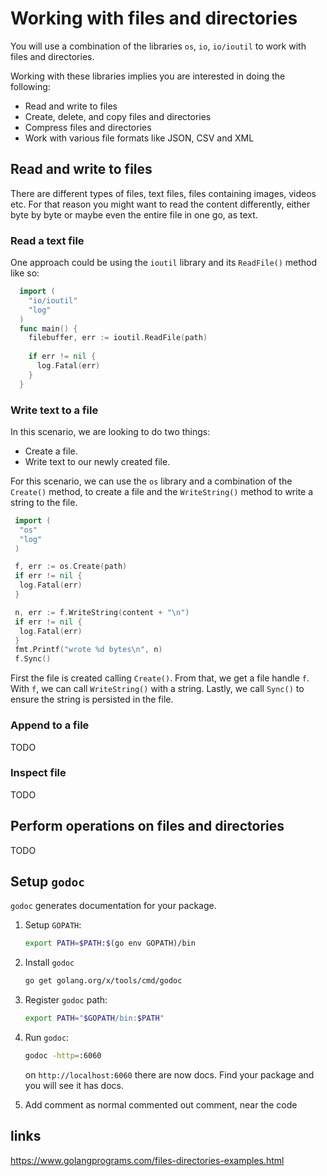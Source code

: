 # Working with files and directories

You will use a combination of the libraries `os`, `io`, `io/ioutil` to work with files and directories.

Working with these libraries implies you are interested in doing the following:

- Read and write to files
- Create, delete, and copy files and directories
- Compress files and directories
- Work with various file formats like JSON, CSV and XML

## Read and write to files

There are different types of files, text files, files containing images, videos etc. For that reason you might want to read the content differently, either byte by byte or maybe even the entire file in one go, as text.

### Read a text file

One approach could be using the `ioutil` library and its `ReadFile()` method like so:

```go
  import (
    "io/ioutil"
    "log"
  )
  func main() {
    filebuffer, err := ioutil.ReadFile(path)
 
    if err != nil {
      log.Fatal(err)
    }
  }
```

### Write text to a file

In this scenario, we are looking to do two things:

- Create a file.
- Write text to our newly created file.

For this scenario, we can use the `os` library and a combination of the `Create()` method, to create a file and the `WriteString()` method to write a string to the file.

```go
 import (
  "os"
  "log"
 ) 

 f, err := os.Create(path)
 if err != nil {
  log.Fatal(err)
 }

 n, err := f.WriteString(content + "\n")
 if err != nil {
  log.Fatal(err)
 }
 fmt.Printf("wrote %d bytes\n", n)
 f.Sync()
```

First the file is created calling `Create()`. From that, we get a file handle `f`. With `f`, we can call `WriteString()` with a string. Lastly, we call `Sync()` to ensure the string is persisted in the file.

### Append to a file

TODO

### Inspect file

TODO

## Perform operations on files and directories

TODO

## Setup `godoc`

`godoc` generates documentation for your package.

1. Setup `GOPATH`:

   ```bash
   export PATH=$PATH:$(go env GOPATH)/bin
   ```

1. Install `godoc`

    ```bash
    go get golang.org/x/tools/cmd/godoc
    ```

1. Register `godoc` path:

   ```bash
   export PATH="$GOPATH/bin:$PATH"
   ```

1. Run `godoc`:

   ```bash
   godoc -http=:6060
   ```

   on `http://localhost:6060` there are now docs. Find your package and you will see it has docs. 

1. Add comment as normal commented out comment, near the code

## links 
<https://www.golangprograms.com/files-directories-examples.html>
